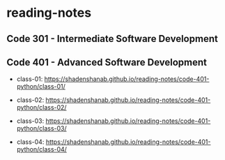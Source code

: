 # reading-notes

## Code 301 - Intermediate Software Development

## Code 401 - Advanced Software Development

- class-01: <https://shadenshanab.github.io/reading-notes/code-401-python/class-01/>

- class-02: <https://shadenshanab.github.io/reading-notes/code-401-python/class-02/>

- class-03: <https://shadenshanab.github.io/reading-notes/code-401-python/class-03/>

- class-04: <https://shadenshanab.github.io/reading-notes/code-401-python/class-04/>
